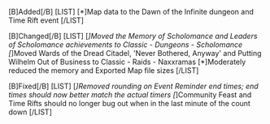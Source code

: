 [B]Added[/B]
[LIST]
[*]Map data to the Dawn of the Infinite dungeon and Time Rift event
[/LIST]

[B]Changed[/B]
[LIST]
[*]Moved the Memory of Scholomance and Leaders of Scholomance achievements to Classic - Dungeons - Scholomance
[*]Moved Wards of the Dread Citadel, 'Never Bothered, Anyway' and Putting Wilhelm Out of Business to Classic - Raids - Naxxramas
[*]Moderately reduced the memory and Exported Map file sizes
[/LIST]

[B]Fixed[/B]
[LIST]
[*]Removed rounding on Event Reminder end times; end times should now better match the actual timers
[*]Community Feast and Time Rifts should no longer bug out when in the last minute of the count down
[/LIST]
